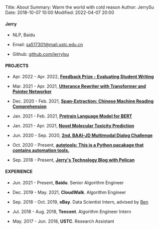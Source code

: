 Title: About
Summary: Warm the world with cold reason
Author: JerrySu
Date: 2018-10-07 10:00
Modified: 2022-04-07 20:00


#### Jerry

- NLP, Baidu

- Email: sa517301@mail.ustc.edu.cn

- Github: [github.com/jerrylsu](https://github.com/jerrylsu)


#### PROJECTS

- Apr. 2022 - Apr. 2022, **[Feedback Prize - Evaluating Student Writing](https://github.com/jerrylsu/Kaggle-Feedback-Prize-Evaluating-Student-Writing)**

- Mar. 2021 - Apr. 2021, **[Utterance Rewriter with Transformer and Pointer Networker](https://github.com/jerrylsu/UtteranceRewriter)**

- Dec. 2020 - Feb. 2021, **[Span-Extraction: Chinese Machine Reading Comprehension](https://github.com/jerrylsu/cmrc)**

- Jan. 2021 - Feb. 2021, **[Pretrain Language Model for BERT](https://github.com/jerrylsu/lm_pretrain)**

- Jan. 2021 - Apr. 2021, **[Novel Molecular Toxicity Prediction](https://github.com/jerrylsu/Novel-Molecular-Toxicity-Prediction-Model)**

- Jun. 2020 - Sep. 2020, **[2nd, BAAI-JD Multimodal Dialog Challenge](https://www.jerrylsu.net/articles/JDMDC2020.html)**

- Oct. 2020 - Present, **[autotools: This is a Python pacakage that contains automation tools.](https://github.com/jerrylsu/autotools)**

- Sep. 2018 - Present, **[Jerry's Technology Blog with Pelican](https://github.com/jerrylsu/blog)**


#### EXPERIENCE

- Jun. 2021 - Present, **Baidu**. Senior Algorithm Engineer

- Dec. 2019 - May. 2021, **CloudWalk**. Algorithm Engineer

- Sep. 2018 - Oct. 2019, **eBay**. Data Scientist Intern, advised by [Ben](https://www.legendu.net/)

- Jul. 2018 - Aug. 2018, **Tencent**. Algorithm Engineer Intern

- May. 2017 - Jun. 2018, **USTC**. Research Assistant


